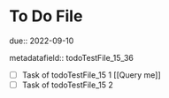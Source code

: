 # To Do File

due:: 2022-09-10

metadatafield:: todoTestFile_15\_36

- [ ] Task of todoTestFile_15 1 [[Query me]]
- [ ] Task of todoTestFile_15 2
